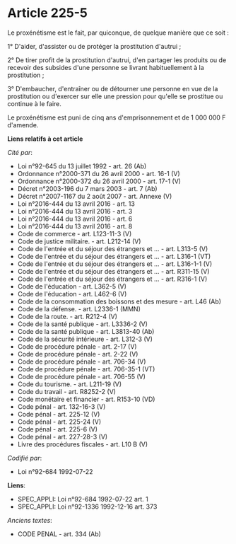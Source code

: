 # Article 225-5

Le proxénétisme est le fait, par quiconque, de quelque manière que ce soit :

1° D'aider, d'assister ou de protéger la prostitution d'autrui ;

2° De tirer profit de la prostitution d'autrui, d'en partager les produits ou de recevoir des subsides d'une personne se
livrant habituellement à la prostitution ;

3° D'embaucher, d'entraîner ou de détourner une personne en vue de la prostitution ou d'exercer sur elle une pression pour
qu'elle se prostitue ou continue à le faire.

Le proxénétisme est puni de cinq ans d'emprisonnement et de 1 000 000 F d'amende.

**Liens relatifs à cet article**

_Cité par_:

  - Loi n°92-645 du 13 juillet 1992 - art. 26 (Ab)
  - Ordonnance n°2000-371 du 26 avril 2000 - art. 16-1 (V)
  - Ordonnance n°2000-372 du 26 avril 2000 - art. 17-1 (V)
  - Décret n°2003-196 du 7 mars 2003 - art. 7 (Ab)
  - Décret n°2007-1167 du 2 août 2007 - art. Annexe (V)
  - Loi n°2016-444 du 13 avril 2016 - art. 13
  - Loi n°2016-444 du 13 avril 2016 - art. 3
  - Loi n°2016-444 du 13 avril 2016 - art. 6
  - Loi n°2016-444 du 13 avril 2016 - art. 8
  - Code de commerce - art. L123-11-3 (V)
  - Code de justice militaire. - art. L212-14 (V)
  - Code de l'entrée et du séjour des étrangers et ... - art. L313-5 (V)
  - Code de l'entrée et du séjour des étrangers et ... - art. L316-1 (VT)
  - Code de l'entrée et du séjour des étrangers et ... - art. L316-1-1 (V)
  - Code de l'entrée et du séjour des étrangers et ... - art. R311-15 (V)
  - Code de l'entrée et du séjour des étrangers et ... - art. R316-1 (V)
  - Code de l'éducation - art. L362-5 (V)
  - Code de l'éducation - art. L462-6 (V)
  - Code de la consommation des boissons et des mesure - art. L46 (Ab)
  - Code de la défense. - art. L2336-1 (MMN)
  - Code de la route. - art. R212-4 (V)
  - Code de la santé publique - art. L3336-2 (V)
  - Code de la santé publique - art. L3813-40 (Ab)
  - Code de la sécurité intérieure - art. L312-3 (V)
  - Code de procédure pénale - art. 2-17 (V)
  - Code de procédure pénale - art. 2-22 (V)
  - Code de procédure pénale - art. 706-34 (V)
  - Code de procédure pénale - art. 706-35-1 (VT)
  - Code de procédure pénale - art. 706-55 (V)
  - Code du tourisme. - art. L211-19 (V)
  - Code du travail - art. R8252-2 (V)
  - Code monétaire et financier - art. R153-10 (VD)
  - Code pénal - art. 132-16-3 (V)
  - Code pénal - art. 225-12 (V)
  - Code pénal - art. 225-24 (V)
  - Code pénal - art. 225-6 (V)
  - Code pénal - art. 227-28-3 (V)
  - Livre des procédures fiscales - art. L10 B (V)

_Codifié par_:

  - Loi n°92-684 1992-07-22

**Liens**:

  - SPEC_APPLI: Loi n°92-684 1992-07-22 art. 1
  - SPEC_APPLI: Loi n°92-1336 1992-12-16 art. 373

_Anciens textes_:

  - CODE PENAL - art. 334 (Ab)
